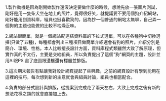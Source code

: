 ﻿1.製作動機是因為剛開始製作還沒決定要做什麼的時候，想說先放一張圖片測試，剛好是用一隻柴犬坐在地上的照片，覺得很好笑，就提議要不要用個狗介紹網站，剛好能用到資料庫，組員也挺喜歡狗的，因為抄一個普通的網站太無聊，自己弄一個狗的主題也能做的比較不枯燥乏味。

2.網站很簡單，就是一個網站配連結資料庫的下拉式選單，可以在各種狗中切換選擇(只做了五種)，每種都會列出三種項目做簡單介紹還會有狗的照片，介紹分別是簡介、環境、性格。本人比較擅長設計方面，資料庫程式類雖然大致了解原理，但實作真的不太行，主要是交給組員，所以負責提出了這個"狗"網頁的主題，設計並用AI跟PS
畫了底圖跟邊框還有標題並排版。

3.這次期末報告有點讓我對設計網頁提起了些興趣，之前的網頁設計有學到能用在這裡的技巧，每次想到新的主意就會與組員討論，組員也相當配合。

4.負責的部分式設計與排版，從提案到完成花了兩天左右，大致上完成之後有新的想法花樣之類的就會直接加上去。